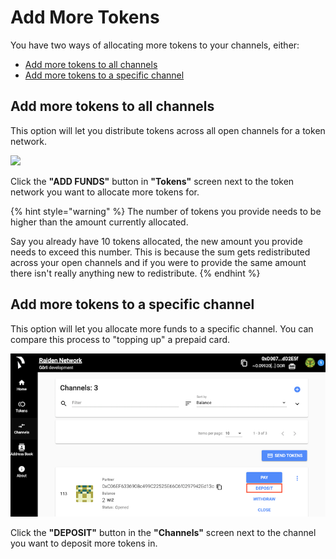 # Add More Tokens

You have two ways of allocating more tokens to your channels, either:

* [Add more tokens to all channels](add-more-tokens.md#add-more-tokens-to-all-channels)
* [Add more tokens to a specific channel](add-more-tokens.md#add-more-tokens-to-a-specific-channel)

## Add more tokens to all channels

This option will let you distribute tokens across all open channels for a token network.

![](https://blobscdn.gitbook.com/v0/b/gitbook-28427.appspot.com/o/assets%2F-LfdOdNB3P6EjscN0LQW%2F-LmoqUsA6dTsb-HVhRm4%2F-LmoqZjAZn3nbyiSja_9%2Fweb_ui_add_funds.png?alt=media&token=1f39ea58-3acb-4dc9-b655-bc2e759a9650)

Click the **"ADD FUNDS"** button in **"Tokens"** screen next to the token network you want to allocate more tokens for.

{% hint style="warning" %}
The number of tokens you provide needs to be higher than the amount currently allocated.

Say you already have 10 tokens allocated, the new amount you provide needs to exceed this number. This is because the sum gets redistributed across your open channels and if you were to provide the same amount there isn't really anything new to redistribute.
{% endhint %}

## Add more tokens to a specific channel

This option will let you allocate more funds to a specific channel. You can compare this process to "topping up" a prepaid card.

![](../../.gitbook/assets/web_ui_deposit.png)

Click the **"DEPOSIT"** button in the **"Channels"** screen next to the channel you want to deposit more tokens in.

